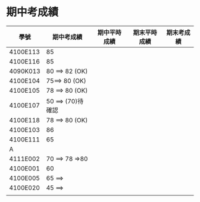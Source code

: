 # 期中考成績
|學號| 期中考成績|期中平時成績|期末平時成績|期末考成績|
|---|------|---|------|------|
|  4100E113 | 85||||
| 4100E116 | 85||||
| 4090K013 | 80 ==> 82 (OK) ||||
|4100E104 | 75==> 80 (OK)  ||||
| 4100E105|78 ==> 80 (OK) ||||
|4100E107 |50 ==> (70)待確認||||
| 4100E118| 78 ==> 80 (OK) ||||
|4100E103 | 86 ||||
|4100E111  |65 ||||
| A| ||||
| 4111E002|70 ==> 78 =>80||||
| 4100E001| 60||||
|4100E005 |65 ==> ||||
|4100E020 |45 ==> ||||
| | |
